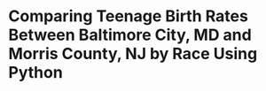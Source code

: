 # Comparing Teenage Birth Rates Between Baltimore City, MD and Morris County, NJ by Race Using Python
